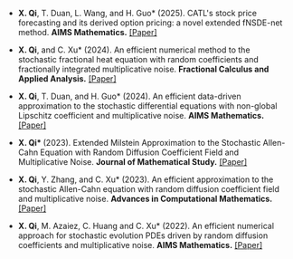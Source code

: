 - <strong>X. Qi</strong>, T. Duan, L. Wang, and H. Guo* (2025). CATL's stock price forecasting and its derived option pricing: a novel extended fNSDE-net method. <strong>AIMS Mathematics.</strong> [[Paper]](https://www.aimspress.com/article/doi/10.3934/math.2025114)

- <strong>X. Qi</strong>, and C. Xu* (2024). An efficient numerical method to the stochastic fractional heat equation with random coefficients and fractionally integrated multiplicative noise. <strong>Fractional Calculus and Applied Analysis.</strong> [[Paper]](https://doi.org/10.1007/s13540-024-00335-8)

- <strong>X. Qi</strong>, T. Duan, and H. Guo* (2024). An efficient data-driven approximation to the stochastic differential equations with non-global Lipschitz coefficient and multiplicative noise. <strong>AIMS Mathematics.</strong> [[Paper]](https://www.aimspress.com/article/doi/10.3934/math.2024585)

- <strong>X. Qi* </strong> (2023). Extended Milstein Approximation to the Stochastic Allen-Cahn Equation with Random Diffusion Coefficient Field and Multiplicative Noise. <strong>Journal of Mathematical Study.</strong> [[Paper]](doi/10.4208/jms.v56n4.23.05)

- <strong>X. Qi</strong>, Y. Zhang, and C. Xu* (2023). An efficient approximation to the stochastic Allen-Cahn equation with random diffusion coefficient field and multiplicative noise. <strong>Advances in Computational Mathematics.</strong> [[Paper]](https://doi.org/10.1007/s10444-023-10072-w)

- <strong>X. Qi</strong>, M. Azaiez, C. Huang and C. Xu* (2022). An efficient numerical approach for stochastic evolution PDEs driven by random diffusion coefficients and multiplicative noise. <strong>AIMS Mathematics.</strong> [[Paper]](https://www.aimspress.com/article/doi/10.3934/math.20221134)


